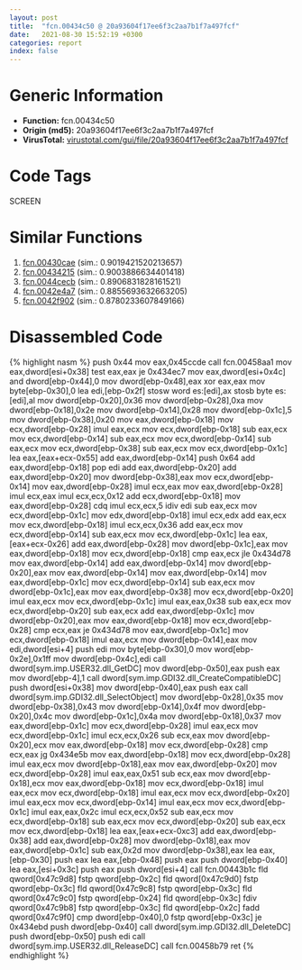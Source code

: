 ```yaml
---
layout: post
title:  "fcn.00434c50 @ 20a93604f17ee6f3c2aa7b1f7a497fcf"
date:   2021-08-30 15:52:19 +0300
categories: report
index: false
---
```


# Generic Information
- **Function:** fcn.00434c50
- **Origin (md5):** 20a93604f17ee6f3c2aa7b1f7a497fcf
- **VirusTotal:** [virustotal.com/gui/file/20a93604f17ee6f3c2aa7b1f7a497fcf][virustotal_ref]

# Code Tags
<span class="tag" id="SCREEN">SCREEN</span>


# Similar Functions

1. [fcn.00430cae][similar_1_ref] (sim.: 0.9019421520213657)
2. [fcn.00434215][similar_2_ref] (sim.: 0.9003886634401418)
3. [fcn.0044cecb][similar_3_ref] (sim.: 0.8906831828161521)
4. [fcn.0042e4a7][similar_4_ref] (sim.: 0.8855693632663205)
5. [fcn.0042f902][similar_5_ref] (sim.: 0.8780233607849166)


# Disassembled Code

{% highlight nasm %}
push 0x44
mov eax,0x45ccde
call fcn.00458aa1
mov eax,dword[esi+0x38]
test eax,eax
je 0x434ec7
mov eax,dword[esi+0x4c]
and dword[ebp-0x44],0
mov dword[ebp-0x48],eax
xor eax,eax
mov byte[ebp-0x30],0
lea edi,[ebp-0x2f]
stosw word es:[edi],ax
stosb byte es:[edi],al
mov dword[ebp-0x20],0x36
mov dword[ebp-0x28],0xa
mov dword[ebp-0x18],0x2e
mov dword[ebp-0x14],0x28
mov dword[ebp-0x1c],5
mov dword[ebp-0x38],0x20
mov eax,dword[ebp-0x18]
mov ecx,dword[ebp-0x28]
imul eax,ecx
mov ecx,dword[ebp-0x18]
sub eax,ecx
mov ecx,dword[ebp-0x14]
sub eax,ecx
mov ecx,dword[ebp-0x14]
sub eax,ecx
mov ecx,dword[ebp-0x38]
sub eax,ecx
mov ecx,dword[ebp-0x1c]
lea eax,[eax+ecx-0x55]
add eax,dword[ebp-0x14]
push 0x64
add eax,dword[ebp-0x18]
pop edi
add eax,dword[ebp-0x20]
add eax,dword[ebp-0x20]
mov dword[ebp-0x38],eax
mov ecx,dword[ebp-0x14]
mov eax,dword[ebp-0x28]
imul ecx,eax
mov eax,dword[ebp-0x28]
imul ecx,eax
imul ecx,ecx,0x12
add ecx,dword[ebp-0x18]
mov eax,dword[ebp-0x28]
cdq
imul ecx,ecx,5
idiv edi
sub eax,ecx
mov ecx,dword[ebp-0x1c]
mov edx,dword[ebp-0x18]
imul ecx,edx
add eax,ecx
mov ecx,dword[ebp-0x18]
imul ecx,ecx,0x36
add eax,ecx
mov ecx,dword[ebp-0x14]
sub eax,ecx
mov ecx,dword[ebp-0x1c]
lea eax,[eax+ecx-0x26]
add eax,dword[ebp-0x28]
mov dword[ebp-0x1c],eax
mov eax,dword[ebp-0x18]
mov ecx,dword[ebp-0x18]
cmp eax,ecx
jle 0x434d78
mov eax,dword[ebp-0x14]
add eax,dword[ebp-0x14]
mov dword[ebp-0x20],eax
mov eax,dword[ebp-0x14]
mov eax,dword[ebp-0x14]
mov eax,dword[ebp-0x1c]
mov ecx,dword[ebp-0x14]
sub eax,ecx
mov dword[ebp-0x1c],eax
mov eax,dword[ebp-0x38]
mov ecx,dword[ebp-0x20]
imul eax,ecx
mov ecx,dword[ebp-0x1c]
imul eax,eax,0x38
sub eax,ecx
mov ecx,dword[ebp-0x20]
sub eax,ecx
add eax,dword[ebp-0x1c]
mov dword[ebp-0x20],eax
mov eax,dword[ebp-0x18]
mov ecx,dword[ebp-0x28]
cmp ecx,eax
je 0x434d78
mov eax,dword[ebp-0x1c]
mov ecx,dword[ebp-0x18]
imul eax,ecx
mov dword[ebp-0x14],eax
mov edi,dword[esi+4]
push edi
mov byte[ebp-0x30],0
mov word[ebp-0x2e],0x1ff
mov dword[ebp-0x4c],edi
call dword[sym.imp.USER32.dll_GetDC]
mov dword[ebp-0x50],eax
push eax
mov dword[ebp-4],1
call dword[sym.imp.GDI32.dll_CreateCompatibleDC]
push dword[esi+0x38]
mov dword[ebp-0x40],eax
push eax
call dword[sym.imp.GDI32.dll_SelectObject]
mov dword[ebp-0x28],0x35
mov dword[ebp-0x38],0x43
mov dword[ebp-0x14],0x4f
mov dword[ebp-0x20],0x4c
mov dword[ebp-0x1c],0x4a
mov dword[ebp-0x18],0x37
mov eax,dword[ebp-0x1c]
mov ecx,dword[ebp-0x28]
imul eax,ecx
mov ecx,dword[ebp-0x1c]
imul ecx,ecx,0x26
sub ecx,eax
mov dword[ebp-0x20],ecx
mov eax,dword[ebp-0x18]
mov ecx,dword[ebp-0x28]
cmp ecx,eax
jg 0x434e5b
mov eax,dword[ebp-0x18]
mov ecx,dword[ebp-0x28]
imul eax,ecx
mov dword[ebp-0x18],eax
mov eax,dword[ebp-0x20]
mov ecx,dword[ebp-0x28]
imul eax,eax,0x51
sub ecx,eax
mov dword[ebp-0x18],ecx
mov eax,dword[ebp-0x18]
mov ecx,dword[ebp-0x18]
imul eax,ecx
mov ecx,dword[ebp-0x18]
imul eax,ecx
mov ecx,dword[ebp-0x20]
imul eax,ecx
mov ecx,dword[ebp-0x14]
imul eax,ecx
mov ecx,dword[ebp-0x1c]
imul eax,eax,0x2c
imul ecx,ecx,0x52
sub eax,ecx
mov ecx,dword[ebp-0x18]
sub eax,ecx
mov ecx,dword[ebp-0x20]
sub eax,ecx
mov ecx,dword[ebp-0x18]
lea eax,[eax+ecx-0xc3]
add eax,dword[ebp-0x38]
add eax,dword[ebp-0x28]
mov dword[ebp-0x18],eax
mov eax,dword[ebp-0x1c]
sub eax,0x2d
mov dword[ebp-0x38],eax
lea eax,[ebp-0x30]
push eax
lea eax,[ebp-0x48]
push eax
push dword[ebp-0x40]
lea eax,[esi+0x3c]
push eax
push dword[esi+4]
call fcn.00443b1c
fld qword[0x47c9d8]
fstp qword[ebp-0x2c]
fld qword[0x47c9d0]
fstp qword[ebp-0x3c]
fld qword[0x47c9c8]
fstp qword[ebp-0x3c]
fld qword[0x47c9c0]
fstp qword[ebp-0x24]
fld qword[ebp-0x3c]
fdiv qword[0x47c9b8]
fstp qword[ebp-0x3c]
fld qword[ebp-0x2c]
fadd qword[0x47c9f0]
cmp dword[ebp-0x40],0
fstp qword[ebp-0x3c]
je 0x434ebd
push dword[ebp-0x40]
call dword[sym.imp.GDI32.dll_DeleteDC]
push dword[ebp-0x50]
push edi
call dword[sym.imp.USER32.dll_ReleaseDC]
call fcn.00458b79
ret
{% endhighlight %}


[similar_1_ref]: /report/fcn.00430cae@e16f74a2849182d98050864255e902f8
[similar_2_ref]: /report/fcn.00434215@f5b8476c36459986b226c45654aeb016
[similar_3_ref]: /report/fcn.0044cecb@20a93604f17ee6f3c2aa7b1f7a497fcf
[similar_4_ref]: /report/fcn.0042e4a7@56a02334aea008c131d2741a089910fb
[similar_5_ref]: /report/fcn.0042f902@b49682c7791beec133296706671e7cb3
[virustotal_ref]: https://www.virustotal.com/gui/file/20a93604f17ee6f3c2aa7b1f7a497fcf